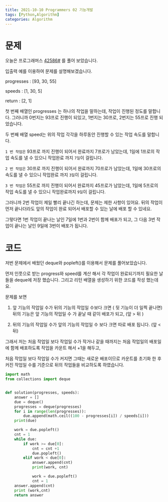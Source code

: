 ```yaml
---
title: 2021-10-10 Programmers 02 기능개발
tags: [Python,Algorithm]
categories: Algorithm
---
```

# 문제 
오늘은 프로그래머스 [42586#](https://programmers.co.kr/learn/courses/30/lessons/42586#) 를 풀어 보았습니다. 

입출력 예를 이용하여 문제를 설명해보겠습니다. 

progresses : [93, 30, 55]

speeds : [1, 30, 5]

return : [2, 1]


첫 번째 배열인 progresses 는 하나의 작업을 말하는데, 작업이 진행된 정도를 말합니다. 그러니까 0번지는 93프로 진행이 되있고, 1번지는 30프로, 2번지는 55프로 진행 되었습니다. 

두 번째 배열 speed는 위의 작업 각각을 하루동안 진행할 수 있는 작업 속도를 말합니다. 

`1 번 작업은` 93프로 까지 진행이 되어서 완료까지 7프로가 남았는데, 1일에 1프로의 작업 속도를 낼 수 있으니 작업완료 까지 `7일`이 걸립니다.

`2 번 작업은` 30프로 까지 진행이 되어서 완료까지 70프로가 남았는데, 1일에 30프로의 속도를 낼 수 있으니 작업완료 까지 `3일`이 걸립니다. 

`3 번 작업은` 55프로 까지 진행이 되어서 완료까지 45프로가 남았는데,
1일에 5프로의 작업 속도를 낼 수 있으니 작업완료까지 `9일`이 걸립니다. 

그러니까 2번 작업이 제일 빨리 끝나긴 하는데, 문제는 제한 사항이 있어요. 
뒤의 작업이 먼저 끝나더라도 앞의 작업이 완료 되어서 배포할 수 있는 날에 배포 할 수 있네요. 

그렇다면 1번 작업이 끝나는 날인 7일에 1번과 2번이 함께 배포가 되고, 그 다음 3번 작업이 끝나는 날인 9일에 3번이 배포가 됩니다. 

# 코드

저번 문제에서 배웠던 deque와 popleft()를 이용해서 문제를 풀어보았습니다. 

먼저 인풋으로 받는 progress와 speed를 계산 해서 각 작업이 완료되기까지 필요한 날들을 deque에 저장 했습니다. 그리고 리턴 배열을 생성하기 위한 코드를 작성 했는데요. 

문제를 보면 
1. 앞 기능의 작업일 수가 뒤의 기능의 작업일 수보다 크면 ( 뒷 기능이 더 일찍 끝나면) 뒤의 기능은 앞 기능의 작업일 수 가 끝날 때 같이 배포가 되고, (앞 > 뒤 )

2. 뒤의 기능의 작업일 수가 앞의 기능의 작업일 수 보다 크면 따로 배포 됩니다. (앞 < 뒤)

그래서 저는 처음 작업일 보다 작업일 수가 작거나 같을 때까지는 처음 작업일의 배포일에 함께 배포하도록 작업을 카운트 해서 +1을 해두고, 

처음 작업일 보다 작업일 수가 커지면 그때는 새로운 배포이므로 카운트를 초기화 한 후 커진 작업일 수를 기준으로 뒤의 작업들을 비교하도록 하였습니다. 

```python 
import math
from collections import deque


def solution(progresses, speeds):
    answer = []
    due = deque()
    progresses = deque(progresses)
    for i in range(len(progresses)):
        due.append(math.ceil((100 - progresses[i]) / speeds[i]))
    print(due)

    work = due.popleft()
    cnt = 1
    while due:
        if work >= due[0]:
            cnt = cnt +1
            due.popleft()
        elif work < due[0]:
            answer.append(cnt)
            print(work, cnt)

            work = due.popleft()
            cnt = 1
    answer.append(cnt)
    print (work,cnt)
    return answer

```